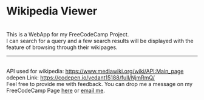 <h1>Wikipedia Viewer</h1>
<br>
This is a WebApp for my FreeCodeCamp Project.<br>
I can search for a query and a few search results will be displayed with the feature of browsing through their wikipages.
<hr><br>
API used for wikipedia: <a href="https://www.mediawiki.org/wiki/API:Main_page">https://www.mediawiki.org/wiki/API:Main_page</a>
<br>odepen Link: <a href="https://codepen.io/vedant15188/full/NjmRmQ/">https://codepen.io/vedant15188/full/NjmRmQ/</a>
<br>
Feel free to provide me with feedback. You can drop me a message on my FreeCodeCamp Page
<a href="https://codepen.io/vedant15188/full/NjmRmQ/">here</a> or <a href="mailto:smartvedi@gmailc.com">email me</a>.
